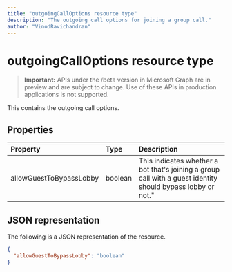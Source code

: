 ```yaml
---
title: "outgoingCallOptions resource type"
description: "The outgoing call options for joining a group call."
author: "VinodRavichandran"
---
```


# outgoingCallOptions resource type

> **Important:** APIs under the /beta version in Microsoft Graph are in preview and are subject to change. Use of these APIs in production applications is not supported.

This contains the outgoing call options.

## Properties

| Property                     | Type                          | Description                                     |
| :--------------------------- | :---------------------------- | :-----------------------------------------------|
| allowGuestToBypassLobby      | boolean | This indicates whether a bot that's joining a group call with a guest identity should bypass lobby or not."  |

## JSON representation

The following is a JSON representation of the resource.

<!-- {
  "blockType": "resource",
  "optionalProperties": [

  ],
  "@odata.type": "microsoft.graph.outgoingCallOptions"
}-->
```json
{
  "allowGuestToBypassLobby": "boolean"
}
```

<!-- uuid: 8fcb5dbc-d5aa-4681-8e31-b001d5168d79
2015-10-25 14:57:30 UTC -->
<!-- {
  "type": "#page.annotation",
  "description": "outgoingCallOptions resource",
  "keywords": "",
  "section": "documentation",
  "tocPath": ""
}-->
